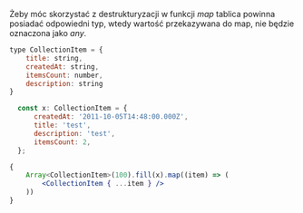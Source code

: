 Żeby móc skorzystać z destrukturyzacji w funkcji *map* tablica powinna posiadać odpowiedni typ, wtedy wartość przekazywana do map, nie będzie oznaczona jako *any*.

```jsx
type CollectionItem = {
	title: string,
	createdAt: string,
	itemsCount: number,
	description: string
}

  const x: CollectionItem = {
	  createdAt: '2011-10-05T14:48:00.000Z', 
	  title: 'test', 
	  description: 'test', 
	  itemsCount: 2,
  };

{
	Array<CollectionItem>(100).fill(x).map((item) => (
		<CollectionItem { ...item } />
	))
}
```
